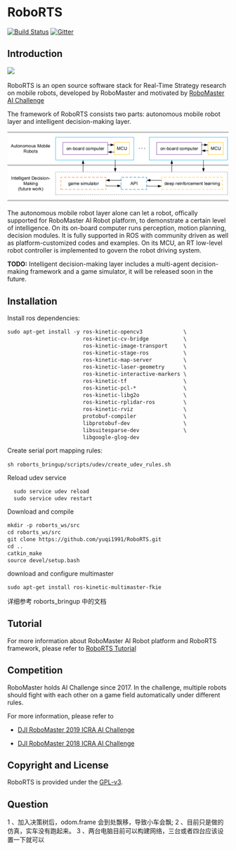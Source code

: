 # RoboRTS
[![Build Status](https://travis-ci.org/RoboMaster/RoboRTS.svg?branch=master)](https://travis-ci.org/RoboMaster/RoboRTS)
[![Gitter](https://badges.gitter.im/RoboMaster/RoboRTS.svg)](https://gitter.im/RoboMaster/RoboRTS?utm_source=badge&utm_medium=badge&utm_campaign=pr-badge)

## Introduction

<img src="images/robot.jpg" style="zoom:100%;display: inline-block; float:middle"/>

RoboRTS is an open source software stack for Real-Time Strategy research on mobile robots, developed by RoboMaster and motivated by [RoboMaster AI Challenge](#competition)

The framework of RoboRTS consists two parts: autonomous mobile robot layer and intelligent decision-making layer.

<img src="images/system.png" style="zoom:80%;display: inline-block; float:middle"/>

The autonomous mobile robot layer alone can let a robot, offically supported for RoboMaster AI Robot platform, to demonstrate a certain level of intelligence. On its on-board computer runs perception, motion planning, decision modules. It is fully supported in ROS with community driven as well as platform-customized codes and examples. On its MCU, an RT low-level robot controller is implemented to govern the robot driving system.  

**TODO:** Intelligent decision-making layer includes a multi-agent decision-making framework and a game simulator, it will be released soon in the future.

## Installation

Install ros dependencies:

```
sudo apt-get install -y ros-kinetic-opencv3             \
                        ros-kinetic-cv-bridge           \
                        ros-kinetic-image-transport     \
                        ros-kinetic-stage-ros           \
                        ros-kinetic-map-server          \
                        ros-kinetic-laser-geometry      \
                        ros-kinetic-interactive-markers \
                        ros-kinetic-tf                  \
                        ros-kinetic-pcl-*               \
                        ros-kinetic-libg2o              \
                        ros-kinetic-rplidar-ros         \
                        ros-kinetic-rviz                \
                        protobuf-compiler               \
                        libprotobuf-dev                 \
                        libsuitesparse-dev              \
                        libgoogle-glog-dev              
```

Create serial port mapping rules:

``
sh roborts_bringup/scripts/udev/create_udev_rules.sh
``

Reload udev service

```
  sudo service udev reload
  sudo service udev restart
```

Download and compile
```
mkdir -p roborts_ws/src
cd roborts_ws/src
git clone https://github.com/yuqi1991/RoboRTS.git
cd ..
catkin_make 
source devel/setup.bash
```
download and configure multimaster
```
sudo apt-get install ros-kinetic-multimaster-fkie
```
详细参考 roborts_bringup 中的文档

## Tutorial

For more information about RoboMaster AI Robot platform and RoboRTS framework, please refer to [RoboRTS Tutorial](https://robomaster.github.io/RoboRTS-Tutorial/#/)

## Competition

RoboMaster holds AI Challenge since 2017. In the challenge, multiple robots should fight with each other on a game field automatically under different rules.

For more information, please refer to

- [DJI RoboMaster 2019 ICRA AI Challenge](https://icra2019.org/competitions/dji-robomaster-ai-challenge)

- [DJI RoboMaster 2018 ICRA AI Challenge](https://icra2018.org/dji-robomaster-ai-challenge/)

## Copyright and License

RoboRTS is provided under the [GPL-v3](COPYING).


## Question
1 、加入决策树后，odom.frame 会到处飘移，导致小车会飘;
2 、目前只是做的仿真，实车没有跑起来。 
3 、两台电脑目前可以构建网络，三台或者四台应该设置一下就可以

